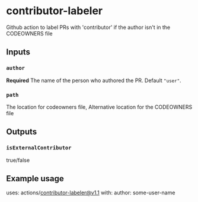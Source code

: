 # contributor-labeler
Github action to label PRs with 'contributor' if the author isn't in the CODEOWNERS file

## Inputs
### `author`

**Required** The name of the person who authored the PR. Default `"user"`.

### `path`

The location for codeowners file, Alternative location for the CODEOWNERS file
    
## Outputs

### `isExternalContributor`

true/false

## Example usage

uses: actions/contributor-labeler@v1.1
with:
  author: some-user-name
